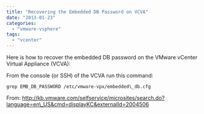 ```yaml
---
title: "Recovering the Embedded DB Password on VCVA"
date: "2013-01-23"
categories: 
  - "vmware-vsphere"
tags: 
  - "vcenter"
---
```


Here is how to recover the embedded DB password on the VMware vCenter Virtual Appliance (VCVA):

From the console (or SSH) of the VCVA run this command:

`grep EMB_DB_PASSWORD /etc/vmware-vpx/embedded\_db.cfg`

From: http://kb.vmware.com/selfservice/microsites/search.do?language=en\_US&cmd=displayKC&externalId=2004506
